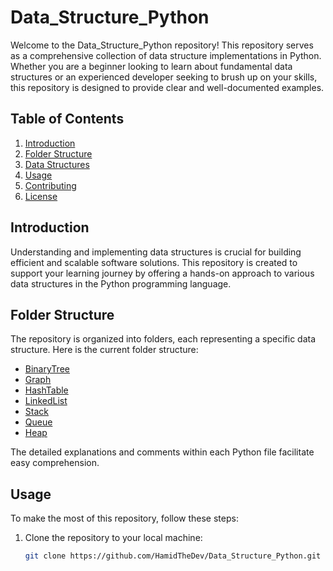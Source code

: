# Data_Structure_Python

Welcome to the Data_Structure_Python repository! This repository serves as a comprehensive collection of data structure implementations in Python. Whether you are a beginner looking to learn about fundamental data structures or an experienced developer seeking to brush up on your skills, this repository is designed to provide clear and well-documented examples.

## Table of Contents

1. [Introduction](#introduction)
2. [Folder Structure](#folder-structure)
3. [Data Structures](#data-structures)
4. [Usage](#usage)
5. [Contributing](#contributing)
6. [License](#license)

## Introduction

Understanding and implementing data structures is crucial for building efficient and scalable software solutions. This repository is created to support your learning journey by offering a hands-on approach to various data structures in the Python programming language.

## Folder Structure

The repository is organized into folders, each representing a specific data structure. Here is the current folder structure:

- [BinaryTree](BinaryTree/)
- [Graph](Graph/)
- [HashTable](HashTable/)
- [LinkedList](LinkedList/)
- [Stack](Stack/)
- [Queue](Queue/)
- [Heap](Heap/)

The detailed explanations and comments within each Python file facilitate easy comprehension.

## Usage

To make the most of this repository, follow these steps:

1. Clone the repository to your local machine:

   ```bash
   git clone https://github.com/HamidTheDev/Data_Structure_Python.git
